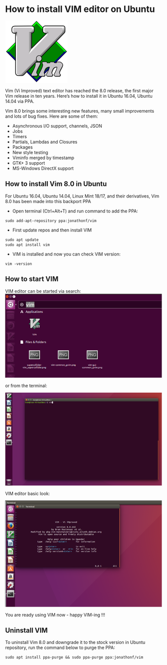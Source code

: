 # How to install VIM editor on Ubuntu
![VIM editor](/img/vim/vim-200.png)

Vim (Vi Improved) text editor has reached the 8.0 release, the first major Vim release in ten years. Here’s how to install it in Ubuntu 16.04, Ubuntu 14.04 via PPA.

Vim 8.0 brings some interesting new features, many small improvements and lots of bug fixes. Here are some of them:

- Asynchronous I/O support, channels, JSON
- Jobs
- Timers
- Partials, Lambdas and Closures
- Packages
- New style testing
- Viminfo merged by timestamp
- GTK+ 3 support
- MS-Windows DirectX support

## How to install Vim 8.0 in Ubuntu
For Ubuntu 16.04, Ubuntu 14.04, Linux Mint 18/17, and their derivatives, Vim 8.0 has been made into this backport PPA

- Open terminal (Ctrl+Alt+T) and run command to add the PPA:
```
sudo add-apt-repository ppa:jonathonf/vim
```
- First update repos and then install VIM
```
sudo apt update
sudo apt install vim
```
- VIM is installed and now you can check VIM version:
```
vim -version
```
## How to start VIM
VIM editor can be started via search:
![VIM editor start](/img/vim/vim-start.png)

or from the terminal:

![VIM editor start from terminal](/img/vim/vim-terminal.png)

VIM editor basic look:

![VIM editor](/img/vim/vim-editor.png)

You are ready using VIM now - happy VIM-ing !!!

## Uninstall VIM
To uninstall Vim 8.0 and downgrade it to the stock version in Ubuntu repository, run the command below to purge the PPA:
```
sudo apt install ppa-purge && sudo ppa-purge ppa:jonathonf/vim
```
